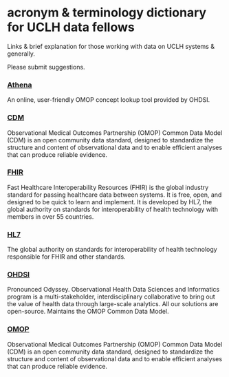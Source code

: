 # acronym & terminology dictionary for UCLH data fellows

Links & brief explanation for those working with data on UCLH systems & generally.

Please submit suggestions.

<!-- for comments that won't appear online -->


### [Athena](https://athena.ohdsi.org) 
An online, user-friendly OMOP concept lookup tool provided by OHDSI.

### [CDM](https://ohdsi.github.io/CommonDataModel/)
Observational Medical Outcomes Partnership (OMOP) Common Data Model (CDM) is an open community data standard, designed to standardize the structure and content of observational data and to enable efficient analyses that can produce reliable evidence.

### [FHIR](https://digital.nhs.uk/services/fhir-apis)
Fast Healthcare Interoperability Resources (FHIR) is the global industry standard for passing healthcare data between systems. It is free, open, and designed to be quick to learn and implement. It is developed by HL7, the global authority on standards for interoperability of health technology with members in over 55 countries.

### [HL7](https://en.wikipedia.org/wiki/Health_Level_7)
The global authority on standards for interoperability of health technology responsible for FHIR and other standards.

### [OHDSI](https://www.ohdsi.org/)
Pronounced Odyssey. Observational Health Data Sciences and Informatics program is a multi-stakeholder, interdisciplinary collaborative to bring out the value of health data through large-scale analytics. All our solutions are open-source. Maintains the OMOP Common Data Model.

### [OMOP](https://ohdsi.github.io/CommonDataModel/)
Observational Medical Outcomes Partnership (OMOP) Common Data Model (CDM) is an open community data standard, designed to standardize the structure and content of observational data and to enable efficient analyses that can produce reliable evidence.
